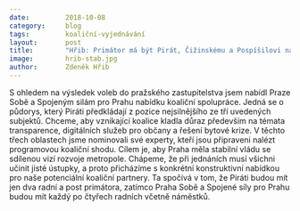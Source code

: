 ```yaml
---
date:         2018-10-08
category:     blog
tags:         koaliční-vyjednávání
layout:       post
title:        "Hřib: Primátor má být Pirát, Čižinskému a Pospíšilovi nabízíme každému po čtyřech radních"
image:        hrib-stab.jpg
author:       Zdeněk Hřib
---
```


S ohledem na výsledek voleb do pražského zastupitelstva jsem nabídl Praze Sobě a Spojeným silám pro Prahu nabídku koaliční spolupráce. Jedná se o půdorys, který Piráti předkládají z pozice nejsilnějšího ze tří uvedených subjektů. Chceme, aby vznikající koalice kladla důraz především na témata transparence, digitálních služeb pro občany a řešení bytové krize. V těchto třech oblastech jsme nominovali své experty, kteří jsou připraveni nalézt programovou koaliční shodu. Cílem je, aby Praha měla stabilní vládu se sdílenou vizí rozvoje metropole. Chápeme, že při jednáních musí všichni učinit jisté ústupky, a proto přicházíme s konkrétní konstruktivní nabídkou pro naše potenciální koaliční partnery. Ta spočívá v tom, že Piráti budou mít jen dva radní a post primátora, zatímco Praha Sobě a Spojené síly pro Prahu budou mít každý po čtyřech radních včetně náměstků. 


